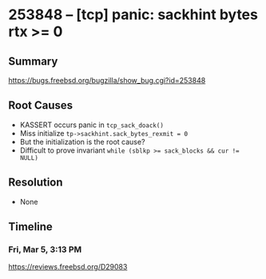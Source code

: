 # 253848 – [tcp] panic: sackhint bytes rtx >= 0

## Summary

https://bugs.freebsd.org/bugzilla/show_bug.cgi?id=253848

## Root Causes

* KASSERT occurs panic in `tcp_sack_doack()`
* Miss initialize `tp->sackhint.sack_bytes_rexmit = 0`
* But the initialization is the root cause?
* Difficult to prove invariant `while (sblkp >= sack_blocks && cur != NULL)`

## Resolution

* None

## Timeline

### Fri, Mar 5, 3:13 PM

https://reviews.freebsd.org/D29083
